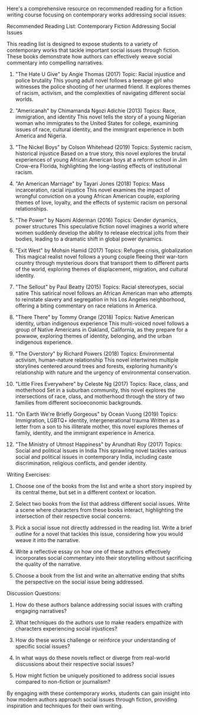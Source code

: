 Here's a comprehensive resource on recommended reading for a fiction writing course focusing on contemporary works addressing social issues:

Recommended Reading List: Contemporary Fiction Addressing Social Issues

This reading list is designed to expose students to a variety of contemporary works that tackle important social issues through fiction. These books demonstrate how authors can effectively weave social commentary into compelling narratives.

1. "The Hate U Give" by Angie Thomas (2017)
Topic: Racial injustice and police brutality
This young adult novel follows a teenage girl who witnesses the police shooting of her unarmed friend. It explores themes of racism, activism, and the complexities of navigating different social worlds.

2. "Americanah" by Chimamanda Ngozi Adichie (2013)
Topics: Race, immigration, and identity
This novel tells the story of a young Nigerian woman who immigrates to the United States for college, examining issues of race, cultural identity, and the immigrant experience in both America and Nigeria.

3. "The Nickel Boys" by Colson Whitehead (2019)
Topics: Systemic racism, historical injustice
Based on a true story, this novel explores the brutal experiences of young African American boys at a reform school in Jim Crow-era Florida, highlighting the long-lasting effects of institutional racism.

4. "An American Marriage" by Tayari Jones (2018)
Topics: Mass incarceration, racial injustice
This novel examines the impact of wrongful conviction on a young African American couple, exploring themes of love, loyalty, and the effects of systemic racism on personal relationships.

5. "The Power" by Naomi Alderman (2016)
Topics: Gender dynamics, power structures
This speculative fiction novel imagines a world where women suddenly develop the ability to release electrical jolts from their bodies, leading to a dramatic shift in global power dynamics.

6. "Exit West" by Mohsin Hamid (2017)
Topics: Refugee crisis, globalization
This magical realist novel follows a young couple fleeing their war-torn country through mysterious doors that transport them to different parts of the world, exploring themes of displacement, migration, and cultural identity.

7. "The Sellout" by Paul Beatty (2015)
Topics: Racial stereotypes, social satire
This satirical novel follows an African American man who attempts to reinstate slavery and segregation in his Los Angeles neighborhood, offering a biting commentary on race relations in America.

8. "There There" by Tommy Orange (2018)
Topics: Native American identity, urban indigenous experience
This multi-voiced novel follows a group of Native Americans in Oakland, California, as they prepare for a powwow, exploring themes of identity, belonging, and the urban indigenous experience.

9. "The Overstory" by Richard Powers (2018)
Topics: Environmental activism, human-nature relationship
This novel intertwines multiple storylines centered around trees and forests, exploring humanity's relationship with nature and the urgency of environmental conservation.

10. "Little Fires Everywhere" by Celeste Ng (2017)
Topics: Race, class, and motherhood
Set in a suburban community, this novel explores the intersections of race, class, and motherhood through the story of two families from different socioeconomic backgrounds.

11. "On Earth We're Briefly Gorgeous" by Ocean Vuong (2019)
Topics: Immigration, LGBTQ+ identity, intergenerational trauma
Written as a letter from a son to his illiterate mother, this novel explores themes of family, identity, and the immigrant experience in America.

12. "The Ministry of Utmost Happiness" by Arundhati Roy (2017)
Topics: Social and political issues in India
This sprawling novel tackles various social and political issues in contemporary India, including caste discrimination, religious conflicts, and gender identity.

Writing Exercises:

1. Choose one of the books from the list and write a short story inspired by its central theme, but set in a different context or location.

2. Select two books from the list that address different social issues. Write a scene where characters from these books interact, highlighting the intersection of their respective social concerns.

3. Pick a social issue not directly addressed in the reading list. Write a brief outline for a novel that tackles this issue, considering how you would weave it into the narrative.

4. Write a reflective essay on how one of these authors effectively incorporates social commentary into their storytelling without sacrificing the quality of the narrative.

5. Choose a book from the list and write an alternative ending that shifts the perspective on the social issue being addressed.

Discussion Questions:

1. How do these authors balance addressing social issues with crafting engaging narratives?

2. What techniques do the authors use to make readers empathize with characters experiencing social injustices?

3. How do these works challenge or reinforce your understanding of specific social issues?

4. In what ways do these novels reflect or diverge from real-world discussions about their respective social issues?

5. How might fiction be uniquely positioned to address social issues compared to non-fiction or journalism?

By engaging with these contemporary works, students can gain insight into how modern authors approach social issues through fiction, providing inspiration and techniques for their own writing.